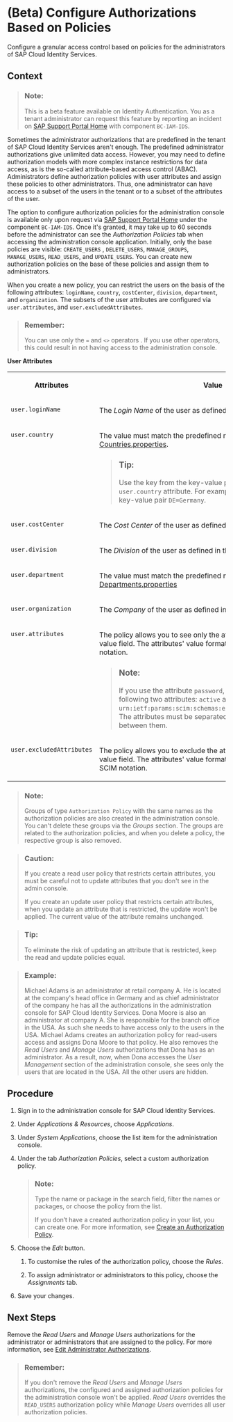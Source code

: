<!-- loio08fea393a4b54fa4867c47520f088ab8 -->

# \(Beta\) Configure Authorizations Based on Policies

Configure a granular access control based on policies for the administrators of SAP Cloud Identity Services.



## Context

> ### Note:  
> This is a beta feature available on Identity Authentication. You as a tenant administrator can request this feature by reporting an incident on [SAP Support Portal Home](https://support.sap.com/en/index.html) with component `BC-IAM-IDS`.

Sometimes the administrator authorizations that are predefined in the tenant of SAP Cloud Identity Services aren't enough. The predefined administrator authorizations give unlimited data access. However, you may need to define authorization models with more complex instance restrictions for data access, as is the so-called attribute-based access control \(ABAC\). Administrators define authorization policies with user attributes and assign these policies to other administrators. Thus, one administrator can have access to a subset of the users in the tenant or to a subset of the attributes of the user.

The option to configure authorization policies for the administration console is available only upon request via [SAP Support Portal Home](https://support.sap.com/en/index.html) under the component `BC-IAM-IDS`. Once it's granted, it may take up to 60 seconds before the administrator can see the *Authorization Policies* tab when accessing the administration console application. Initially, only the base policies are visible: `CREATE_USERS` , `DELETE_USERS`, `MANAGE_GROUPS`, `MANAGE_USERS`, `READ_USERS`, and `UPDATE_USERS`. You can create new authorization policies on the base of these policies and assign them to administrators.

When you create a new policy, you can restrict the users on the basis of the following attributes: `loginName`, `country`, `costCenter`, `division`, `department`, and `organization`. The subsets of the user attributes are configured via `user.attributes`, and `user.excludedAttributes`.

> ### Remember:  
> You can use only the `=` and `<>` operators . If you use other operators, this could result in not having access to the administration console.

**User Attributes**


<table>
<tr>
<th valign="top">

Attributes



</th>
<th valign="top">

Value



</th>
</tr>
<tr>
<td valign="top">

`user.loginName`



</td>
<td valign="top">

The *Login Name* of the user as defined in the administration console.



</td>
</tr>
<tr>
<td valign="top">

`user.country`



</td>
<td valign="top">

The value must match the predefined master data one. See [Countries.properties](../Development/change-master-data-texts-rest-api-b10fc6a.md#loioe4e7e4c52cf04295bf94465eba7ceaaa).

> ### Tip:  
> Use the key from the key-value pair for the value of the `user.country` attribute. For example, you must use `DE` from the key-value pair `DE=Germany`.



</td>
</tr>
<tr>
<td valign="top">

`user.costCenter`



</td>
<td valign="top">

The *Cost Center* of the user as defined in the administration console.



</td>
</tr>
<tr>
<td valign="top">

`user.division`



</td>
<td valign="top">

The *Division* of the user as defined in the administration console.



</td>
</tr>
<tr>
<td valign="top">

`user.department`



</td>
<td valign="top">

The value must match the predefined master data one. See [Departments.properties](../Development/change-master-data-texts-rest-api-b10fc6a.md#loiod13c638f0d5d4a8889debf278fcb0275)



</td>
</tr>
<tr>
<td valign="top">

`user.organization`



</td>
<td valign="top">

The *Company* of the user as defined in the administration console.



</td>
</tr>
<tr>
<td valign="top">

`user.attributes`



</td>
<td valign="top">

The policy allows you to see only the attributes that are defined in the value field. The attributes' value format must be according to SCIM notation.

> ### Note:  
> If you use the attribute `password`, you must also add the following two attributes: `active` and `urn:ietf:params:scim:schemas:extension:sap:2.0:User:status`. The attributes must be separated with comma, with no space between them.



</td>
</tr>
<tr>
<td valign="top">

`user.excludedAttributes`



</td>
<td valign="top">

The policy allows you to exclude the attributes that are defined in the value field. The attributes' value format must be according to the SCIM notation.



</td>
</tr>
</table>

> ### Note:  
> Groups of type `Authorization Policy` with the same names as the authorization policies are also created in the administration console. You can't delete these groups via the *Groups* section. The groups are related to the authorization policies, and when you delete a policy, the respective group is also removed.

> ### Caution:  
> If you create a read user policy that restricts certain attributes, you must be careful not to update attributes that you don't see in the admin console.
> 
> If you create an update user policy that restricts certain attributes, when you update an attribute that is restricted, the update won't be applied. The current value of the attribute remains unchanged.

> ### Tip:  
> To eliminate the risk of updating an attribute that is restricted, keep the read and update policies equal.

> ### Example:  
> Michael Adams is an administrator at retail company A. He is located at the company's head office in Germany and as chief administrator of the company he has all the authorizations in the administration console for SAP Cloud Identity Services. Dona Moore is also an administrator at company A. She is responsible for the branch office in the USA. As such she needs to have access only to the users in the USA. Michael Adams creates an authorization policy for read-users access and assigns Dona Moore to that policy. He also removes the *Read Users* and *Manage Users* authorizations that Dona has as an administrator. As a result, now, when Dona accesses the *User Management* section of the administration console, she sees only the users that are located in the USA. All the other users are hidden.



## Procedure

1.  Sign in to the administration console for SAP Cloud Identity Services.

2.  Under *Applications & Resources*, choose *Applications*.

3.  Under *System Applications*, choose the list item for the administration console.

4.  Under the tab *Authorization Policies*, select a custom authorization policy.

    > ### Note:  
    > Type the name or package in the search field, filter the names or packages, or choose the policy from the list.
    > 
    > If you don’t have a created authorization policy in your list, you can create one. For more information, see [Create an Authorization Policy](create-an-authorization-policy-897fc30.md).

5.  Choose the *Edit* button.

    1.  To customise the rules of the authorization policy, choose the *Rules*.

    2.  To assign administrator or administrators to this policy, choose the *Assignments* tab.


6.  Save your changes.




<a name="loio08fea393a4b54fa4867c47520f088ab8__postreq_qwy_wcj_ywb"/>

## Next Steps

Remove the *Read Users* and *Manage Users* authorizations for the administrator or administrators that are assigned to the policy. For more information, see [Edit Administrator Authorizations](edit-administrator-authorizations-86ee374.md).

> ### Remember:  
> If you don't remove the *Read Users* and *Manage Users* authorizations, the configured and assigned authorization policies for the administration console won't be applied. *Read Users* overrides the `READ_USERS` authorization policy while *Manage Users* overrides all user authorization policies.

